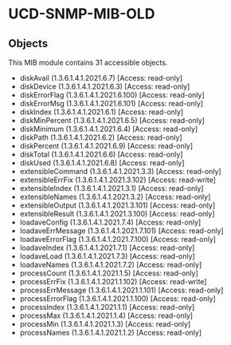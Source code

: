 # UCD-SNMP-MIB-OLD

## Objects

This MIB module contains 31 accessible objects.

- diskAvail (1.3.6.1.4.1.2021.6.7) [Access: read-only]
- diskDevice (1.3.6.1.4.1.2021.6.3) [Access: read-only]
- diskErrorFlag (1.3.6.1.4.1.2021.6.100) [Access: read-only]
- diskErrorMsg (1.3.6.1.4.1.2021.6.101) [Access: read-only]
- diskIndex (1.3.6.1.4.1.2021.6.1) [Access: read-only]
- diskMinPercent (1.3.6.1.4.1.2021.6.5) [Access: read-only]
- diskMinimum (1.3.6.1.4.1.2021.6.4) [Access: read-only]
- diskPath (1.3.6.1.4.1.2021.6.2) [Access: read-only]
- diskPercent (1.3.6.1.4.1.2021.6.9) [Access: read-only]
- diskTotal (1.3.6.1.4.1.2021.6.6) [Access: read-only]
- diskUsed (1.3.6.1.4.1.2021.6.8) [Access: read-only]
- extensibleCommand (1.3.6.1.4.1.2021.3.3) [Access: read-only]
- extensibleErrFix (1.3.6.1.4.1.2021.3.102) [Access: read-write]
- extensibleIndex (1.3.6.1.4.1.2021.3.1) [Access: read-only]
- extensibleNames (1.3.6.1.4.1.2021.3.2) [Access: read-only]
- extensibleOutput (1.3.6.1.4.1.2021.3.101) [Access: read-only]
- extensibleResult (1.3.6.1.4.1.2021.3.100) [Access: read-only]
- loadaveConfig (1.3.6.1.4.1.2021.7.4) [Access: read-only]
- loadaveErrMessage (1.3.6.1.4.1.2021.7.101) [Access: read-only]
- loadaveErrorFlag (1.3.6.1.4.1.2021.7.100) [Access: read-only]
- loadaveIndex (1.3.6.1.4.1.2021.7.1) [Access: read-only]
- loadaveLoad (1.3.6.1.4.1.2021.7.3) [Access: read-only]
- loadaveNames (1.3.6.1.4.1.2021.7.2) [Access: read-only]
- processCount (1.3.6.1.4.1.2021.1.5) [Access: read-only]
- processErrFix (1.3.6.1.4.1.2021.1.102) [Access: read-write]
- processErrMessage (1.3.6.1.4.1.2021.1.101) [Access: read-only]
- processErrorFlag (1.3.6.1.4.1.2021.1.100) [Access: read-only]
- processIndex (1.3.6.1.4.1.2021.1.1) [Access: read-only]
- processMax (1.3.6.1.4.1.2021.1.4) [Access: read-only]
- processMin (1.3.6.1.4.1.2021.1.3) [Access: read-only]
- processNames (1.3.6.1.4.1.2021.1.2) [Access: read-only]
